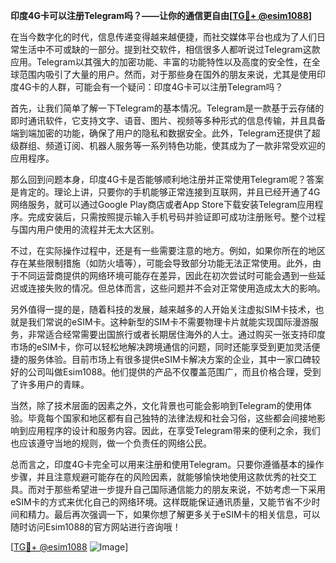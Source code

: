 **印度4G卡可以注册Telegram吗？——让你的通信更自由[[TG💪+ @esim1088](https://t.me/s/esim1088)]**

在当今数字化的时代，信息传递变得越来越便捷，而社交媒体平台也成为了人们日常生活中不可或缺的一部分。提到社交软件，相信很多人都听说过Telegram这款应用。Telegram以其强大的加密功能、丰富的功能特性以及高度的安全性，在全球范围内吸引了大量的用户。然而，对于那些身在国外的朋友来说，尤其是使用印度4G卡的人群，可能会有一个疑问：印度4G卡可以注册Telegram吗？

首先，让我们简单了解一下Telegram的基本情况。Telegram是一款基于云存储的即时通讯软件，它支持文字、语音、图片、视频等多种形式的信息传输，并且具备端到端加密的功能，确保了用户的隐私和数据安全。此外，Telegram还提供了超级群组、频道订阅、机器人服务等一系列特色功能，使其成为了一款非常受欢迎的应用程序。

那么回到问题本身，印度4G卡是否能够顺利地注册并正常使用Telegram呢？答案是肯定的。理论上讲，只要你的手机能够正常连接到互联网，并且已经开通了4G网络服务，就可以通过Google Play商店或者App Store下载安装Telegram应用程序。完成安装后，只需按照提示输入手机号码并验证即可成功注册账号。整个过程与国内用户使用的流程并无太大区别。

不过，在实际操作过程中，还是有一些需要注意的地方。例如，如果你所在的地区存在某些限制措施（如防火墙等），可能会导致部分功能无法正常使用。此外，由于不同运营商提供的网络环境可能存在差异，因此在初次尝试时可能会遇到一些延迟或连接失败的情况。但总体而言，这些问题并不会对正常使用造成太大的影响。

另外值得一提的是，随着科技的发展，越来越多的人开始关注虚拟SIM卡技术，也就是我们常说的eSIM卡。这种新型的SIM卡不需要物理卡片就能实现国际漫游服务，非常适合经常需要出国旅行或者长期居住海外的人士。通过购买一张支持印度市场的eSIM卡，你可以轻松地解决跨境通信的问题，同时还能享受到更加灵活便捷的服务体验。目前市场上有很多提供eSIM卡解决方案的企业，其中一家口碑较好的公司叫做Esim1088。他们提供的产品不仅覆盖范围广，而且价格合理，受到了许多用户的青睐。

当然，除了技术层面的因素之外，文化背景也可能会影响到Telegram的使用体验。毕竟每个国家和地区都有自己独特的法律法规和社会习俗，这些都会间接地影响到应用程序的设计和服务内容。因此，在享受Telegram带来的便利之余，我们也应该遵守当地的规则，做一个负责任的网络公民。

总而言之，印度4G卡完全可以用来注册和使用Telegram。只要你遵循基本的操作步骤，并且注意规避可能存在的风险因素，就能够愉快地使用这款优秀的社交工具。而对于那些希望进一步提升自己国际通信能力的朋友来说，不妨考虑一下采用eSIM卡的方式来优化自己的网络环境。这样既能保证通讯质量，又能节省不少时间和精力。最后再次强调一下，如果你想了解更多关于eSIM卡的相关信息，可以随时访问Esim1088的官方网站进行咨询哦！

[[TG💪+ @esim1088](https://t.me/s/esim1088) ![Image](https://i.postimg.cc/4NQfJmqS/Snipaste-2025-05-13-00-14-12.png)]